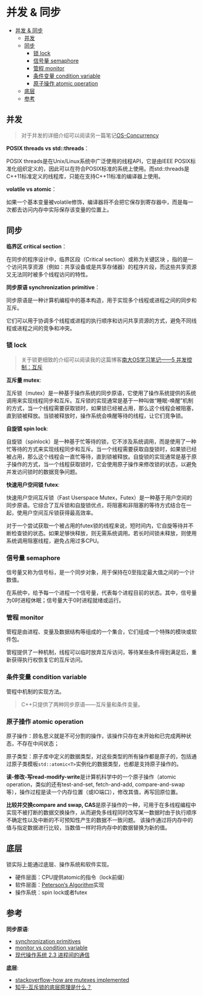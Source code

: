 # 并发 & 同步

- [并发 \& 同步](#并发--同步)
  - [并发](#并发)
  - [同步](#同步)
    - [锁 lock](#锁-lock)
    - [信号量 semaphore](#信号量-semaphore)
    - [管程 monitor](#管程-monitor)
    - [条件变量 condition variable](#条件变量-condition-variable)
    - [原子操作 atomic operation](#原子操作-atomic-operation)
  - [底层](#底层)
  - [参考](#参考)

## 并发

> 对于并发的详细介绍可以阅读另一篇笔记[OS-Concurrency](https://github.com/Zhytou/CS-Notes/blob/main/field/operating%20system/concurrency.md)

**POSIX threads vs std::threads**：

POSIX threads是在Unix/Linux系统中广泛使用的线程API，它是由IEEE POSIX标准化组织定义的，因此可以在符合POSIX标准的系统上使用。而std::threads是C++11标准定义的线程库，只能在支持C++11标准的编译器上使用。

**volatile vs atomic**：

如果一个基本变量被volatile修饰，编译器将不会把它保存到寄存器中，而是每一次都去访问内存中实际保存该变量的位置上。

## 同步

**临界区 critical section**：

在同步的程序设计中，临界区段（Critical section）或称为关键区块 ，指的是一个访问共享资源（例如：共享设备或是共享存储器）的程序片段，而这些共享资源又无法同时被多个线程访问的特性。

**同步原语 synchronization primitive**：

同步原语是一种计算机编程中的基本构造，用于实现多个线程或进程之间的同步和互斥。

它们可以用于协调多个线程或进程的执行顺序和访问共享资源的方式，避免不同线程或进程之间的竞争和冲突。

### 锁 lock

> 关于锁更细致的介绍可以阅读我的这篇博客[南大OS学习笔记——5 并发控制：互斥](https://zhytou.top/post/2023-6-19/nju-os/)

**互斥量 mutex**:

互斥锁（mutex）是一种基于操作系统的同步原语，它使用了操作系统提供的系统调用来实现线程同步和互斥。互斥锁的实现通常是基于一种叫做“睡眠-唤醒”机制的方式，当一个线程需要获取锁时，如果锁已经被占用，那么这个线程会被阻塞，直到锁被释放。当锁被释放时，操作系统会唤醒等待的线程，让它们竞争锁。

**自旋锁 spin lock**:

自旋锁（spinlock）是一种基于忙等待的锁，它不涉及系统调用，而是使用了一种忙等待的方式来实现线程同步和互斥。当一个线程需要获取自旋锁时，如果锁已经被占用，那么这个线程会一直忙等待，直到锁被释放。自旋锁的实现通常是基于原子操作的方式，当一个线程获取锁时，它会使用原子操作来修改锁的状态，以避免并发访问锁时的数据竞争问题。

**快速用户空间锁 futex**:

快速用户空间互斥锁（Fast Userspace Mutex，Futex）是一种基于用户空间的同步原语。它综合了互斥锁和自旋锁优点，将阻塞和非阻塞的等待方式结合在一起，使用户空间互斥锁获得最高效率。

对于一个尝试获取一个被占用的futex锁的线程来说，短时间内，它自旋等待并不断检查锁的状态。如果足够快释放，则无需系统调用。若长时间锁未释放，则使用系统调用阻塞线程，避免占用过多CPU。

### 信号量 semaphore

信号量又称为信号标，是一个同步对象，用于保持在0至指定最大值之间的一个计数值。

在系统中，给予每一个进程一个信号量，代表每个进程目前的状态。其中，信号量为0时进程休眠；信号量大于0时进程就绪或运行。

### 管程 monitor

管程是由进程、变量及数据结构等组成的一个集合，它们组成一个特殊的模块或软件包。

管程提供了一种机制，线程可以临时放弃互斥访问，等待某些条件得到满足后，重新获得执行权恢复它的互斥访问。

### 条件变量 condition variable

管程中机制的实现方法。

> C++只提供了两种同步原语——互斥量和条件变量。

### 原子操作 atomic operation

原子操作：顾名思义就是不可分割的操作，该操作只存在未开始和已完成两种状态，不存在中间状态；

原子类型：原子库中定义的数据类型，对这些类型的所有操作都是原子的，包括通过原子类模板`std::atomic<T>`实例化的数据类型，也都是支持原子操作的。

**读-修改-写read-modify-write**是计算机科学中的一个原子操作（atomic operation，类似的还有test-and-set, fetch-and-add, compare-and-swap等），操作过程是读一个内存位置（或IO端口），修改其值，再写回原位置。

**比较并交换compare and swap, CAS**是原子操作的一种，可用于在多线程编程中实现不被打断的数据交换操作，从而避免多线程同时改写某一数据时由于执行顺序不确定性以及中断的不可预知性产生的数据不一致问题。 该操作通过将内存中的值与指定数据进行比较，当数值一样时将内存中的数据替换为新的值。

## 底层

锁实际上能通过底层、操作系统和软件实现。

- 硬件层面：CPU提供atomic的指令（lock前缀）
- 软件层面：[Peterson‘s Algorithm](https://en.wikipedia.org/wiki/Peterson's_algorithm)实现
- 操作系统：spin lock或者futex

## 参考

**同步原语**:

- [synchronization primitives](https://stackoverflow.com/questions/8017507/definition-of-synchronization-primitive)
- [monitor vs condition variable](https://stackoverflow.com/questions/31331724/monitor-and-conditional-variable-are-they-the-same)
- [现代操作系统 2.3 进程间的通信](file:///D:/ZhY/Workspace/Notes/repick_note/basical/operating%20system/%E7%8E%B0%E4%BB%A3%E6%93%8D%E4%BD%9C%E7%B3%BB%E7%BB%9F%20%20%E5%8E%9F%E4%B9%A6%E7%AC%AC4%E7%89%88[%E9%AB%98%E6%B8%85%E6%89%AB%E6%8F%8F%E7%89%88].pdf)

**底层**:

- [stackoverflow-how are mutexes implemented](https://stackoverflow.com/questions/1485924/how-are-mutexes-implemented)
- [知乎-互斥锁的底层原理是什么？](https://www.zhihu.com/question/332113890)
